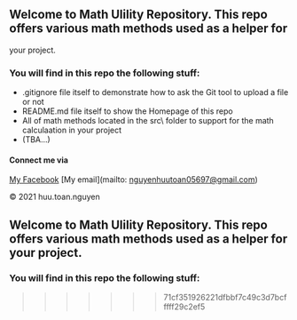 
## Welcome to Math Ulility Repository. This repo offers various math methods used as a helper for
your project.

### You will find in this repo the following stuff:
* .gitignore file itself to demonstrate how to ask the Git tool to upload a file or not
* README.md file itself to show the Homepage of this repo
* All of math methods located in the src\ folder to support for the math calculaation in your project
* (TBA...)

#### Connect me via
[My Facebook](https://www.facebook.com/kind.master.73/)
[My email](mailto: nguyenhuutoan05697@gmail.com)

© 2021 huu.toan.nguyen

 ## Welcome to Math Ulility Repository. This repo offers various math methods used as a helper for your project.
 
 ### You will find in this repo the following stuff:

>>>>>>> 71cf351926221dfbbf7c49c3d7bcfffff29c2ef5
